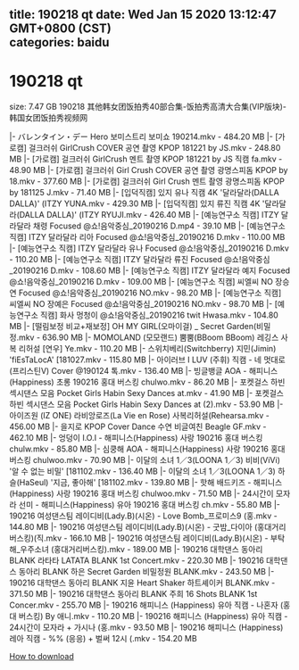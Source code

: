 
title: 190218 qt
date: Wed Jan 15 2020 13:12:47 GMT+0800 (CST)    
categories: baidu
---

# 190218 qt
size: 7.47 GB
 190218 其他韩女团饭拍秀40部合集-饭拍秀高清大合集(VIP版块)-韩国女团饭拍秀视频网
 
|- バレンタイン・デー Hero 보미스트리 보미쇼 190214.mkv - 484.20 MB
|- [가로캠] 걸크러쉬 GirlCrush COVER 공연 촬영 KPOP 181221 by JS.mkv - 248.80 MB
|- [가로캠] 걸크러쉬 GirlCrush 멘트 촬영 KPOP 181221 by JS 직캠 fa.mkv - 48.90 MB
|- [가로캠] 걸크러쉬 Girl Crush COVER 공연 촬영 광명스피돔 KPOP by 18.mkv - 377.60 MB
|- [가로캠] 걸크러쉬 Girl Crush 멘트 촬영 광명스피돔 KPOP by 181125 J.mkv - 71.40 MB
|- [입덕직캠] 있지 유나 직캠 4K '달라달라(DALLA DALLA)' (ITZY YUNA.mkv - 429.30 MB
|- [입덕직캠] 있지 류진 직캠 4K '달라달라(DALLA DALLA)' (ITZY RYUJI.mkv - 426.40 MB
|- [예능연구소 직캠] ITZY 달라달라 채령 Focused @쇼!음악중심_20190216 D.mp4 - 39.10 MB
|- [예능연구소 직캠] ITZY 달라달라 리아 Focused @쇼!음악중심_20190216 D.mkv - 110.00 MB
|- [예능연구소 직캠] ITZY 달라달라 유나 Focused @쇼!음악중심_20190216 D.mkv - 110.20 MB
|- [예능연구소 직캠] ITZY 달라달라 류진 Focused @쇼!음악중심_20190216 D.mkv - 108.60 MB
|- [예능연구소 직캠] ITZY 달라달라 예지 Focused @쇼!음악중심_20190216 D.mkv - 109.00 MB
|- [예능연구소 직캠] 씨엘씨 NO 장승연 Focused @쇼!음악중심_20190216 NO.mkv - 98.20 MB
|- [예능연구소 직캠] 씨엘씨 NO 장예은 Focused @쇼!음악중심_20190216 NO.mkv - 98.70 MB
|- [예능연구소 직캠] 화사 멍청이 @쇼!음악중심_20190216 twit Hwasa.mkv - 104.80 MB
|- [떨림보정 비교+재보정] OH MY GIRL(오마이걸) _ Secret Garden(비밀정.mkv - 636.90 MB
|- MOMOLAND (모모랜드) 뿜뿜(BBoom BBoom) 레깅스 사복 리허설 [연우] Ye.mkv - 110.20 MB
|- 스위치베리(Switchberry) 지민(Jimin) 'fiEsTaLocA' [181027.mkv - 115.80 MB
|- 아이러브 I LUV (주휘) 직캠 - 네 멋대로 (프리스틴V) Cover @190124 톡.mkv - 136.40 MB
|- 빙글뱅글 AOA - 해피니스(Happiness) 초롱 190216 홍대 버스킹 chulwo.mkv - 86.20 MB
|- 포켓걸스 하빈 섹시댄스 모음 Pocket Girls Habin Sexy Dances at.mkv - 41.90 MB
|- 포켓걸스 하빈 섹시댄스 모음 Pocket Girls Habin Sexy Dances at (2).mkv - 53.90 MB
|- 아이즈원 (IZ ONE) 라비앙로즈(La Vie en Rose) 사복리허설(Rehearsa.mkv - 456.00 MB
|- 을지로 KPOP Cover Dance 수연 비글여친 Beagle GF.mkv - 462.10 MB
|- 엉덩이 I.O.I - 해피니스(Happiness) 사랑 190216 홍대 버스킹 chulw.mkv - 85.80 MB
|- 심쿵해 AOA - 해피니스(Happiness) 사랑 190216 홍대 버스킹 chulwoo.mkv - 70.90 MB
|- 이달의 소녀 1／3(LOONA 1／3) 비비(ViVi) '알 수 없는 비밀' [181102.mkv - 136.40 MB
|- 이달의 소녀 1／3(LOONA 1／3) 하슬(HaSeul) '지금, 좋아해' [181102.mkv - 139.80 MB
|- 핫해 배드키즈 - 해피니스(Happiness) 사랑 190216 홍대 버스킹 chulwoo.mkv - 71.50 MB
|- 24시간이 모자라 선미 - 해피니스(Happiness) 유아 190216 홍대 버스킹 ch.mkv - 55.80 MB
|- 190216 여성댄스팀 레이디비(Lady.B)(시온) - Love Bomb_프로미스9 (홍.mkv - 144.80 MB
|- 190216 여성댄스팀 레이디비(Lady.B)(시온) - 굿밤_다이아 (홍대거리버스킹)(직.mkv - 166.10 MB
|- 190216 여성댄스팀 레이디비(Lady.B)(시온) - 부탁해_우주소녀 (홍대거리버스킹).mkv - 189.00 MB
|- 190216 대학댄스 동아리 BLANK 라타타 LATATA BLANK 1st Concert.mkv - 220.30 MB
|- 190216 대학댄스 동아리 BLANK 하은 Secret Garden 비밀정원 BLANK.mkv - 243.50 MB
|- 190216 대학댄스 동아리 BLANK 지윤 Heart Shaker 하트셰이커 BLANK.mkv - 371.50 MB
|- 190216 대학댄스 동아리 BLANK 주희 16 Shots BLANK 1st Concer.mkv - 255.70 MB
|- 190216 해피니스 (Happiness) 유아 직캠 - 나혼자 (홍대 버스킹) By 애니.mkv - 110.20 MB
|- 190216 해피니스 (Happiness) 유아 직캠 - 24시간이 모자라 + 가시나 (홍.mkv - 93.50 MB
|- 190216 해피니스 (Happiness) 레아 직캠 - %% (응응) + 벌써 12시 (.mkv - 154.20 MB

[How to download](https://bpcam.bemobtrk.com/go/2ceec3aa-1ca2-46d6-b9ff-aaa5c184517c?jno=27)